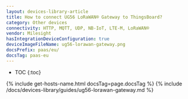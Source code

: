 ```yaml
---
layout: devices-library-article
title: How to connect UG56 LoRaWAN® Gateway to ThingsBoard?
category: Other devices
connectivity: HTTP, MQTT, UDP, NB-IoT, LTE-M, LoRaWAN®
vendor: Milesight
hasIntegrationDeviceConfiguration: true
deviceImageFileName: ug56-lorawan-gateway.png
docsPrefix: paas/eu/
docsTag: paas-eu
---
```


* TOC
{:toc}

{% include get-hosts-name.html docsTag=page.docsTag %}
{% include /docs/devices-library/guides/ug56-lorawan-gateway.md %}

